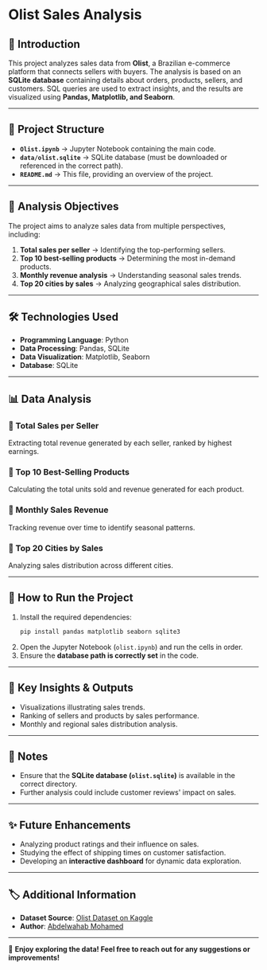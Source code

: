 # Olist Sales Analysis  

## 📌 Introduction  
This project analyzes sales data from **Olist**, a Brazilian e-commerce platform that connects sellers with buyers. 
The analysis is based on an **SQLite database** containing details about orders, products, sellers, and customers. 
SQL queries are used to extract insights, and the results are visualized using **Pandas, Matplotlib, and Seaborn**.

---

## 📂 Project Structure  
- **`Olist.ipynb`** → Jupyter Notebook containing the main code.  
- **`data/olist.sqlite`** → SQLite database (must be downloaded or referenced in the correct path).  
- **`README.md`** → This file, providing an overview of the project.  

---

## 🎯 Analysis Objectives  
The project aims to analyze sales data from multiple perspectives, including:  
1. **Total sales per seller** → Identifying the top-performing sellers.  
2. **Top 10 best-selling products** → Determining the most in-demand products.  
3. **Monthly revenue analysis** → Understanding seasonal sales trends.  
4. **Top 20 cities by sales** → Analyzing geographical sales distribution.  

---

## 🛠️ Technologies Used  
- **Programming Language**: Python  
- **Data Processing**: Pandas, SQLite  
- **Data Visualization**: Matplotlib, Seaborn  
- **Database**: SQLite  

---

## 📊 Data Analysis  
### 🔹 Total Sales per Seller  
Extracting total revenue generated by each seller, ranked by highest earnings.  

### 🔹 Top 10 Best-Selling Products  
Calculating the total units sold and revenue generated for each product.  

### 🔹 Monthly Sales Revenue  
Tracking revenue over time to identify seasonal patterns.  

### 🔹 Top 20 Cities by Sales  
Analyzing sales distribution across different cities.  

---

## 🚀 How to Run the Project  
1. Install the required dependencies:  
   ```bash
   pip install pandas matplotlib seaborn sqlite3
   ```
2. Open the Jupyter Notebook (`olist.ipynb`) and run the cells in order.  
3. Ensure the **database path is correctly set** in the code.  

---

## 📌 Key Insights & Outputs  
- Visualizations illustrating sales trends.  
- Ranking of sellers and products by sales performance.  
- Monthly and regional sales distribution analysis.  

---

## 📝 Notes  
- Ensure that the **SQLite database (`olist.sqlite`)** is available in the correct directory.  
- Further analysis could include customer reviews' impact on sales.  

---

## ✨ Future Enhancements  
- Analyzing product ratings and their influence on sales.  
- Studying the effect of shipping times on customer satisfaction.  
- Developing an **interactive dashboard** for dynamic data exploration.  

---

## 🏷️ Additional Information  
- **Dataset Source**: [Olist Dataset on Kaggle](https://www.kaggle.com/datasets/terencicp/e-commerce-dataset-by-olist-as-an-sqlite-database)  
- **Author**: [Abdelwahab Mohamed](https://github.com/abdelwahab494)  

---

🚀 **Enjoy exploring the data! Feel free to reach out for any suggestions or improvements!**  
